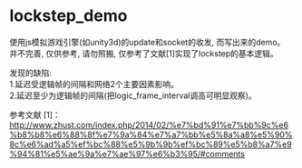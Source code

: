 # lockstep_demo  
使用js模拟游戏引擎(如unity3d)的update和socket的收发, 而写出来的demo。  
并不完善, 仅供参考, 请勿照搬, 仅参考了文献[1]实现了lockstep的基本逻辑。  
  
发现的缺陷:   
    1.延迟受逻辑帧的间隔和网络2个主要因素影响。  
    2.延迟至少为逻辑帧的间隔(把logic_frame_interval调高可明显观察)。  
    


参考文献
[1]：http://www.zhust.com/index.php/2014/02/%e7%bd%91%e7%bb%9c%e6%b8%b8%e6%88%8f%e7%9a%84%e7%a7%bb%e5%8a%a8%e5%90%8c%e6%ad%a5%ef%bc%88%e5%9b%9b%ef%bc%89%e5%b8%a7%e9%94%81%e5%ae%9a%e7%ae%97%e6%b3%95/#comments
